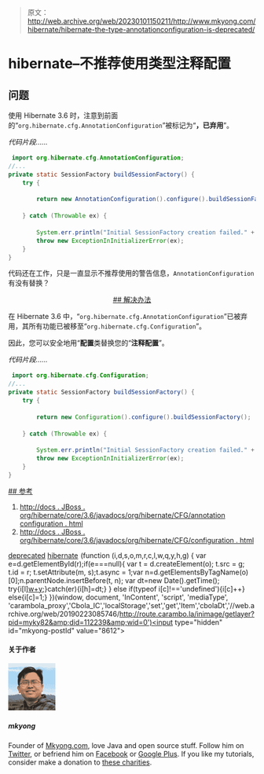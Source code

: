 > 原文：<http://web.archive.org/web/20230101150211/http://www.mkyong.com/hibernate/hibernate-the-type-annotationconfiguration-is-deprecated/>

# hibernate–不推荐使用类型注释配置

## 问题

使用 Hibernate 3.6 时，注意到前面的“`org.hibernate.cfg.AnnotationConfiguration`”被标记为“**，已弃用**”。

*代码片段……*

```java
 import org.hibernate.cfg.AnnotationConfiguration;
//...
private static SessionFactory buildSessionFactory() {
	try {

		return new AnnotationConfiguration().configure().buildSessionFactory();

	} catch (Throwable ex) {

		System.err.println("Initial SessionFactory creation failed." + ex);
		throw new ExceptionInInitializerError(ex);
	}
} 
```

代码还在工作，只是一直显示不推荐使用的警告信息，`AnnotationConfiguration`有没有替换？

 <ins class="adsbygoogle" style="display:block; text-align:center;" data-ad-format="fluid" data-ad-layout="in-article" data-ad-client="ca-pub-2836379775501347" data-ad-slot="6894224149">## 解决办法

在 Hibernate 3.6 中，“`org.hibernate.cfg.AnnotationConfiguration`”已被弃用，其所有功能已被移至“`org.hibernate.cfg.Configuration`”。

因此，您可以安全地用“**配置**类替换您的“**注释配置**”。

*代码片段……*

```java
 import org.hibernate.cfg.Configuration;
//...
private static SessionFactory buildSessionFactory() {
	try {

		return new Configuration().configure().buildSessionFactory();

	} catch (Throwable ex) {

		System.err.println("Initial SessionFactory creation failed." + ex);
		throw new ExceptionInInitializerError(ex);
	}
} 
```

 <ins class="adsbygoogle" style="display:block" data-ad-client="ca-pub-2836379775501347" data-ad-slot="8821506761" data-ad-format="auto" data-ad-region="mkyongregion">## 参考

1.  [http://docs . JBoss . org/hibernate/core/3.6/javadocs/org/hibernate/CFG/annotation configuration . html](http://web.archive.org/web/20190223085746/http://docs.jboss.org/hibernate/core/3.6/javadocs/org/hibernate/cfg/AnnotationConfiguration.html)
2.  [http://docs . JBoss . org/hibernate/core/3.6/javadocs/org/hibernate/CFG/configuration . html](http://web.archive.org/web/20190223085746/http://docs.jboss.org/hibernate/core/3.6/javadocs/org/hibernate/cfg/Configuration.html)

[deprecated](http://web.archive.org/web/20190223085746/http://www.mkyong.com/tag/deprecated/) [hibernate](http://web.archive.org/web/20190223085746/http://www.mkyong.com/tag/hibernate/)</ins></ins>![](img/356fafda70bc8f1638513487e85a2c69.png) (function (i,d,s,o,m,r,c,l,w,q,y,h,g) { var e=d.getElementById(r);if(e===null){ var t = d.createElement(o); t.src = g; t.id = r; t.setAttribute(m, s);t.async = 1;var n=d.getElementsByTagName(o)[0];n.parentNode.insertBefore(t, n); var dt=new Date().getTime(); try{i[l][w+y](h,i[l][q+y](h)+'&amp;'+dt);}catch(er){i[h]=dt;} } else if(typeof i[c]!=='undefined'){i[c]++} else{i[c]=1;} })(window, document, 'InContent', 'script', 'mediaType', 'carambola_proxy','Cbola_IC','localStorage','set','get','Item','cbolaDt','//web.archive.org/web/20190223085746/http://route.carambo.la/inimage/getlayer?pid=myky82&amp;did=112239&amp;wid=0')<input type="hidden" id="mkyong-postId" value="8612">

#### 关于作者

![author image](img/8282662db978ca71f2f4dd4aa6f2ba83.png)

##### mkyong

Founder of [Mkyong.com](http://web.archive.org/web/20190223085746/http://mkyong.com/), love Java and open source stuff. Follow him on [Twitter](http://web.archive.org/web/20190223085746/https://twitter.com/mkyong), or befriend him on [Facebook](http://web.archive.org/web/20190223085746/http://www.facebook.com/java.tutorial) or [Google Plus](http://web.archive.org/web/20190223085746/https://plus.google.com/110948163568945735692?rel=author). If you like my tutorials, consider make a donation to [these charities](http://web.archive.org/web/20190223085746/http://www.mkyong.com/blog/donate-to-charity/).